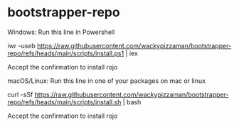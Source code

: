 # bootstrapper-repo

Windows: Run this line in Powershell

iwr -useb https://raw.githubusercontent.com/wackypizzaman/bootstrapper-repo/refs/heads/main/scripts/install.ps1 | iex

Accept the confirmation to install rojo

macOS/Linux: Run this line in one of your packages on mac or linux

curl -sSf https://raw.githubusercontent.com/wackypizzaman/bootstrapper-repo/refs/heads/main/scripts/install.sh | bash

Accept the confirmation to install rojo
